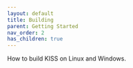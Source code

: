 ```yaml
---
layout: default
title: Building
parent: Getting Started
nav_order: 2
has_children: true
---
```


How to build KISS on Linux and Windows.
